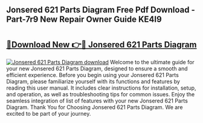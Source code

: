 ## Jonsered 621 Parts Diagram Free Pdf Download - Part-7r9 New Repair Owner Guide KE4I9

# <h2><a href="http://dflwwsd.blite.top/?on=Jonsered+621+Parts+Diagram">🔗Download New 👉🔴 Jonsered 621 Parts Diagram</a></h2>

[![Jonsered 621 Parts Diagram download](https://i.imgur.com/lujVjoI.png)](http://dflwwsd.blite.top/?on=Jonsered+621+Parts+Diagram)
Welcome to the ultimate guide for your new Jonsered 621 Parts Diagram, designed to ensure a smooth and efficient experience. Before you begin using your Jonsered 621 Parts Diagram, please familiarize yourself with its functions and features by reading this user manual. It includes clear instructions for installation, setup, and operation, as well as troubleshooting tips for common issues. Enjoy the seamless integration of list of features with your new Jonsered 621 Parts Diagram. Thank You for Choosing Jonsered 621 Parts Diagram. We are excited to be part of your journey.
